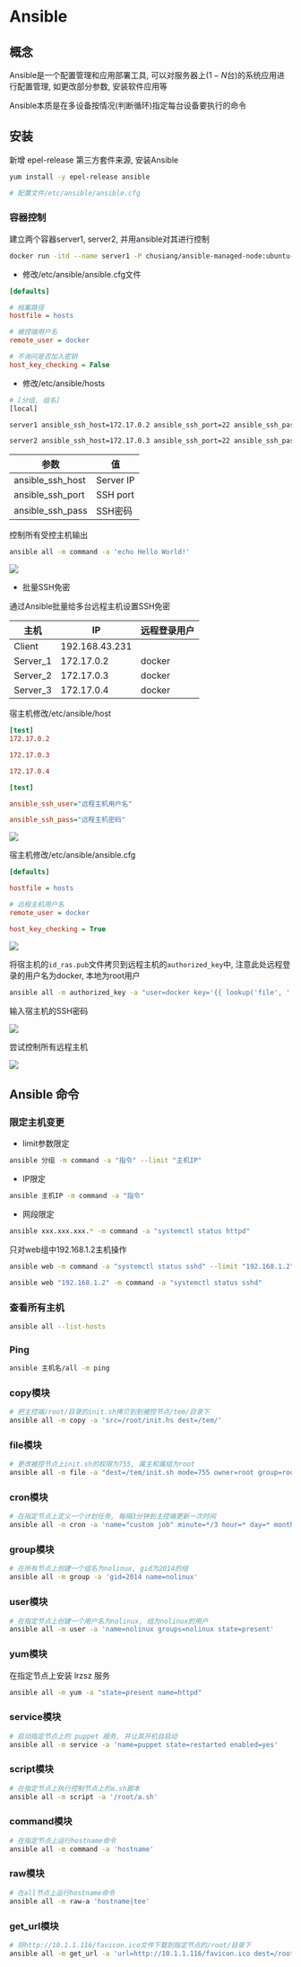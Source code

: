 <!--
 * @Description: 
 * @Version: 1.0
 * @Author: dmjcb
 * @Email:  
 * @Date: 2021-03-08 09:36:50
 * @LastEditors: dmjcb
 * @LastEditTime: 2023-04-17 15:27:04
-->

# Ansible

## 概念

Ansible是一个配置管理和应用部署工具, 可以对服务器上($1-N$台)的系统应用进行配置管理, 如更改部分参数, 安装软件应用等

Ansible本质是在多设备按情况(判断循环)指定每台设备要执行的命令

## 安装

新增 epel-release 第三方套件来源, 安装Ansible

```sh
yum install -y epel-release ansible

# 配置文件/etc/ansible/ansible.cfg
```

### 容器控制


建立两个容器server1, server2, 并用ansible对其进行控制

```sh
docker run -itd --name server1 -P chusiang/ansible-managed-node:ubuntu-14.04
```

- 修改/etc/ansible/ansible.cfg文件

```ini
[defaults]

# 档案路径
hostfile = hosts

# 被控端用户名
remote_user = docker

# 不询问是否加入密钥
host_key_checking = False
```

- 修改/etc/ansible/hosts

```sh
# [分组, 组名]
[local]

server1 ansible_ssh_host=172.17.0.2 ansible_ssh_port=22 ansible_ssh_pass=docker

server2 ansible_ssh_host=172.17.0.3 ansible_ssh_port=22 ansible_ssh_pass=docker
```

| 参数             | 值        |
| ---------------- | --------- |
| ansible_ssh_host | Server IP |
| ansible_ssh_port | SSH port  |
| ansible_ssh_pass | SSH密码   |

控制所有受控主机输出

```sh
ansible all -m command -a 'echo Hello World!'
```

![](/.imgur/20210308100822.png)

- 批量SSH免密

通过Ansible批量给多台远程主机设置SSH免密

| 主机     | IP             | 远程登录用户 |
| -------- | -------------- | ------------ |
| Client   | 192.168.43.231 |              |
| Server_1 | 172.17.0.2     | docker       |
| Server_2 | 172.17.0.3     | docker       |
| Server_3 | 172.17.0.4     | docker       |


宿主机修改/etc/ansible/host

```ini
[test]
172.17.0.2

172.17.0.3

172.17.0.4

[test]

ansible_ssh_user="远程主机用户名"

ansible_ssh_pass="远程主机密码"
```

![](/.imgur/20210310120137.png)

宿主机修改/etc/ansible/ansible.cfg

```ini
[defaults]

hostfile = hosts

# 远程主机用户名
remote_user = docker

host_key_checking = True
```

![](/.imgur/20210310120159.png)

将宿主机的`id_ras.pub`文件拷贝到远程主机的`authorized_key`中, 注意此处远程登录的用户名为docker, 本地为root用户

```sh
ansible all -m authorized_key -a "user=docker key='{{ lookup('file', '.ssh/id_ras.pub') }}'" -k
```

输入宿主机的SSH密码

![](/.imgur/20210310115926.png)

尝试控制所有远程主机

![](/.imgur/20210310100850.png)

## Ansible 命令

### 限定主机变更

- limit参数限定

```sh
ansible 分组 -m command -a "指令" --limit "主机IP"
```

- IP限定

```sh
ansible 主机IP -m command -a "指令"
```

- 网段限定

```sh
ansible xxx.xxx.xxx.* -m command -a "systemctl status httpd"
```

只对web组中192.168.1.2主机操作

```sh
ansible web -m command -a "systemctl status sshd" --limit "192.168.1.2"

ansible web "192.168.1.2" -m command -a "systemctl status sshd"
```

### 查看所有主机

```sh
ansible all --list-hosts
```

### Ping

```sh
ansible 主机名/all -m ping
```

### copy模块

```sh
# 把主控端/root/目录的init.sh拷贝到到被控节点/tem/目录下
ansible all -m copy -a 'src=/root/init.hs dest=/tem/'
```

### file模块

```sh
# 更改被控节点上init.sh的权限为755, 属主和属组为root
ansible all -m file -a "dest=/tem/init.sh mode=755 owner=root group=root"
```

### cron模块

```sh
# 在指定节点上定义一个计划任务, 每隔3分钟到主控端更新一次时间
ansible all -m cron -a 'name="custom job" minute=*/3 hour=* day=* month=* weekday=* job="/usr/sbin/ntpdate 172.16.254.139"'
```

### group模块

```sh
# 在所有节点上创建一个组名为nolinux, gid为2014的组
ansible all -m group -a 'gid=2014 name=nolinux'
```

### user模块

```sh
# 在指定节点上创建一个用户名为nolinux, 组为nolinux的用户
ansible all -m user -a 'name=nolinux groups=nolinux state=present'
```

### yum模块

在指定节点上安装 lrzsz 服务

```sh
ansible all -m yum -a "state=present name=httpd"
```

### service模块

```sh
# 启动指定节点上的 puppet 服务, 并让其开机自启动
ansible all -m service -a 'name=puppet state=restarted enabled=yes'
```

### script模块

```sh
# 在指定节点上执行控制节点上的a.sh脚本
ansible all -m script -a '/root/a.sh'
```

### command模块

```sh
# 在指定节点上运行hostname命令
ansible all -m command -a 'hostname'
```

### raw模块

```sh
# 在all节点上运行hostname命令
ansible all -m raw-a 'hostname|tee'
```

### get_url模块

```sh
# 将http://10.1.1.116/favicon.ico文件下载到指定节点的/root/目录下
ansible all -m get_url -a 'url=http://10.1.1.116/favicon.ico dest=/root/'
```